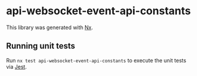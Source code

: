 # api-websocket-event-api-constants

This library was generated with [Nx](https://nx.dev).

## Running unit tests

Run `nx test api-websocket-event-api-constants` to execute the unit tests via [Jest](https://jestjs.io).
